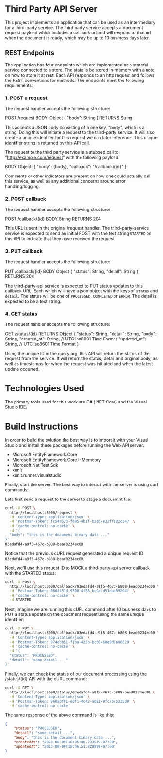 # Third Party API Server

This project implements an application that can be used as an intermediary for a third-party service. 
The third party service accepts a document request payload which includes a callback url and will respond to that url when the document is ready, which may be up to 10 business days later.

## REST Endpoints

The application has four endpoints which are implemented as a stateful service connected to a store. The state is be stored in-memory with a note on how to store it at rest. Each API responds 
to an http request and follows the REST conventions for methods. The endpoints meet the following requirements:

### 1. POST a request

The request handler accepts the following structure:

POST /request
BODY: Object {
  "body": String
}
RETURNS String
          
This accepts a JSON body consisting of a one key, "body", which is a string. Doing this will initiate a request to the third-party service. It will also create a unique identifer for this request we can later reference. This unique identifier string is returned by this API call.

The request to the third party service is a stubbed call to "http://example.com/request"
with the following payload:

BODY Object: {
  "body": {body},
  "callback": "/callback/{id}"
}

Comments or other indicators are present on how one could actually call this service, as well as any additional concerns around error handling/logging.

### 2. POST callback

The request handler accepts the following structure:

POST /callback/{id}
BODY String
RETURNS 204

This URL is sent in the original /request handler. The third-party-service service is expected to send an initial POST with the text string `STARTED` on this API to indicate that they have received the request.

### 3. PUT callback

The request handler accepts the following structure:

PUT /callback/{id}
BODY Object {
  "status": String,
  "detail": String
}
RETURNS 204
                                                                                                          
The third-party-api service is expected to PUT status updates to this callback URL. Each which will have a json object with the keys of `status` and `detail`. The status will be one of `PROCESSED`,
`COMPLETED` or `ERROR`. The detail is expected to be a text string.

### 4. GET status

The request handler accepts the following structure:

GET /status/{id}
RETURNS Object {
   "status": String,
    "detail": String,
    "body": String,
    "created_at": String, // UTC iso8601 Time Format
    "updated_at": String, // UTC iso8601 Time Format
} 
                                                                                              
Using the unique ID in the query arg, this API will return the status of the request
from the service. It will return the status, detail and original body, as well as timestamps 
for when the request was initiated and when the latest update occurred.

# Technologies Used

The primary tools used for this work are C# (.NET Core) and the Visual Studio IDE.

# Build Instructions

In order to build the solution the best way is to import it with your Visual
Studio and install these packages before running the Web API server:

- Microsoft.EntityFramework.Core
- Microsoft.EntityFramework.Core.InMemeory
- Microsoft.Net Test Sdk
- xunit
- xunit.runner.visualstudio

Finally, start the server. The best way to interact with the server is using curl commands:

Lets first send a request to the server to stage a docuemnt file:

```bash
curl -X POST \
  http://localhost:5000/request \
  -H 'Content-Type: application/json' \
  -H 'Postman-Token: fc54a523-fe95-4b1f-b21d-e32ff182c347' \
  -H 'cache-control: no-cache' \
  -d '{
  "body": "this is the document binary data ..."
}'
03edafd4-a9f5-467c-b808-bead0234ec00
```

Notice that the previous cURL request generated a unique request ID `03edafd4-a9f5-467c-b808-bead0234ec00`.


Next, we'll use this request ID to MOCK a third-party-api server callback with the STARTED status:

```bash
curl -X POST \
  http://localhost:5000/callback/03edafd4-a9f5-467c-b808-bead0234ec00 \
  -H 'Postman-Token: 06d3451d-9508-4f56-bc9a-d51eaa69294f' \
  -H 'cache-control: no-cache' \
  -d STARTED
```

Next, imagine we are running this cURL command after 10 business days to PUT a status update on the doucment request using the same unique identifier:

```bash
curl -X PUT \
  http://localhost:5000/callback/03edafd4-a9f5-467c-b808-bead0234ec00 \
  -H 'Content-Type: application/json' \
  -H 'Postman-Token: 974ebb51-f1ba-425b-bc66-60e9d5a08329' \
  -H 'cache-control: no-cache' \
  -d '{
  "status": "PROCESSED",
  "detail": "some detail ..."
}'
```

Finally, we can check the status of our document processing using the /status/{id} API with the cURL command:

```bash
curl -X GET \
  http://localhost:5000/status/03edafd4-a9f5-467c-b808-bead0234ec00 \
  -H 'Content-Type: application/json' \
  -H 'Postman-Token: 960a0f81-e0f1-4c42-a082-9fc7b7b335d0' \
  -H 'cache-control: no-cache'
```

The same response of the above command is like this:

```json
{
    "status": "PROCESSED",
    "detail": "some detail ...",
    "body": "this is the document binary data ...",
    "createdAt": "2023-08-09T18:05:48.733519-07:00",
    "updatedAt": "2023-08-09T18:06:51.828899-07:00"
}
```
